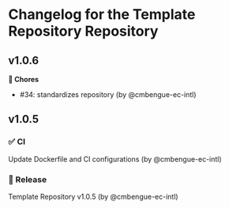 # Changelog for the Template Repository Repository
## v1.0.6
**🔨 Chores**
- #34:  standardizes repository   (by @cmbengue-ec-intl)

## v1.0.5
### ✅ CI
Update Dockerfile and CI configurations   (by @cmbengue-ec-intl)

### 🚢 Release
Template Repository v1.0.5   (by @cmbengue-ec-intl)

